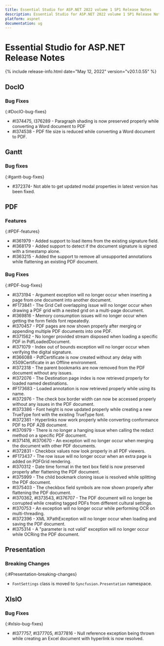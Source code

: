 ```yaml
---
title: Essential Studio for ASP.NET 2022 volume 1 SP1 Release Notes  
description: Essential Studio for ASP.NET 2022 volume 1 SP1 Release Notes  
platform: aspnet
documentation: ug
---
```


# Essential Studio for ASP.NET  Release Notes  

{% include release-info.html date="May 12, 2022"  version="v20.1.0.55" %} 





## DocIO

### Bug Fixes
{:#DocIO-bug-fixes}

* \#I374475, I376289 - Paragraph shading is now preserved properly while converting a Word document to PDF
* \#I374538 - PDF file size is reduced while converting a Word document to PDF.
## Gantt

### Bug fixes
{:#gantt-bug-fixes}

* \#372374- Not able to get updated modal properties in latest version has been fixed. 

## PDF

### Features
{:#PDF-features}

* \#I361979 - Added support to load items from the existing signature field.
* \#I368179 - Added support to detect if the document signature is signed with a timestamp alone.
* \#I363215 - Added the support to remove all unsupported annotations while flattening an existing PDF document.

### Bug Fixes
{:#PDF-bug-fixes}

* \#I373194 - Argument exception will no longer occur when inserting a page from one document into another document.
* \#F173841 - The Grid Cell overlapping issue will no longer occur when drawing a PDF grid with a nested grid on a multi-page document.
* \#I369816 - Memory consumption issues will no longer occur when getting the form fields font repeatedly.
* \#I370457 - PDF pages are now shown properly after merging or appending multiple PDF documents into one PDF.
* \#I371562 - No longer provided stream disposed when loading a specific PDF in PdfLoadedDocument.
* \#I371079 - Index out of bounds exception will no longer occur when verifying the digital signature.
* \#I366088 - PdfCertificate is now created without any delay with X509Certificate in an Offline environment.
* \#I372318 - The parent bookmarks are now removed from the PDF document without any issues. 
* \#I372076 - The Destination page index is now retrieved properly for loaded named destinations.
* \#F173683 - Loaded annotation is now retrieved properly while using its name.
* \#I372976 - The check box border width can now be accessed properly without any issues in the PDF document.
* \#I373386 - Font height is now updated properly while creating a new TrueType font with the existing TrueType font.
* \#I372361 - Hyperlinks now work properly while converting conformance PDF to PDF A2B document.
* \#I370979 - There is no longer a hanging issue when calling the redact method on a specific PDF document.
* \#I371416, \#I370670 - An exception will no longer occur when merging the document with other PDF documents.
* \#I372831 - Checkbox values now look properly in all PDF viewers.
* \#F173437 - The row issue will no longer occur when an extra page is added on PDFGrid rendering.
* \#I370312 - Date time format in the text box field is now preserved properly after flattening the PDF document.
* \#I375999 - The child bookmark cloning issue is resolved while splitting the PDF document.
* \#I375403 - The checkbox field symbols are now shown properly after flattening the PDF document.
* \#I370362, \#I373543, \#I376707 - The PDF document will no longer be corrupted while creating tagged PDFs from different cultural settings.
* \#I370753 - An exception will no longer occur while performing OCR on multi-threading.
* \#I372396 - XML XPathException will no longer occur when loading and saving the PDF document.
* \#I375314 - A "parameter is not valid" exception will no longer occur while OCRing the PDF document.
## Presentation

### Breaking Changes
{:#Presentation-breaking-changes}

* `FontSettings` class is moved to `Syncfusion.Presentation` namespace.

## XlsIO

### Bug Fixes
{:#xlsio-bug-fixes}

* \#I377757, #I377705, #I377816 - Null reference exception being thrown while creating an Excel document with hyperlink is now resolved.
